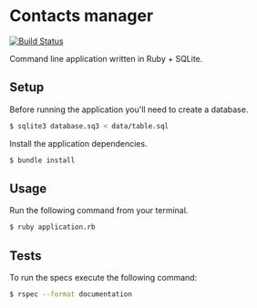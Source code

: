 # Contacts manager

[![Build Status](https://travis-ci.org/MontealegreLuis/contacts-manager.svg?branch=master)](https://travis-ci.org/MontealegreLuis/contacts-manager)

Command line application written in Ruby +  SQLite.

## Setup

Before running the application you'll need to create a database.

```bash
$ sqlite3 database.sq3 < data/table.sql
```

Install the application dependencies.

```bash
$ bundle install
```

## Usage

Run the following command from your terminal.

```bash
$ ruby application.rb
```

## Tests

To run the specs execute the following command:

```bash
$ rspec --format documentation
```

